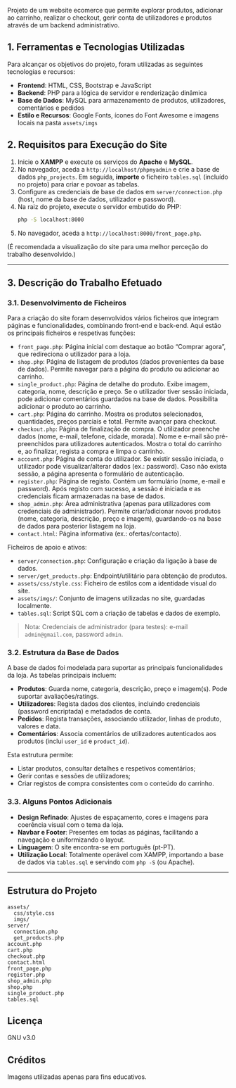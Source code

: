Projeto de um website ecomerce que permite explorar produtos, adicionar ao carrinho, realizar o checkout, gerir conta de utilizadores e produtos através de um backend administrativo.

## 1. Ferramentas e Tecnologias Utilizadas
Para alcançar os objetivos do projeto, foram utilizadas as seguintes tecnologias e recursos:

- **Frontend**: HTML, CSS, Bootstrap e JavaScript
- **Backend**: PHP para a lógica de servidor e renderização dinâmica
- **Base de Dados**: MySQL para armazenamento de produtos, utilizadores, comentários e pedidos
- **Estilo e Recursos**: Google Fonts, ícones do Font Awesome e imagens locais na pasta `assets/imgs`

## 2. Requisitos para Execução do Site
1. Inicie o **XAMPP** e execute os serviços do **Apache** e **MySQL**.
2. No navegador, aceda a `http://localhost/phpmyadmin` e crie a base de dados `php_projects`. Em seguida, **importe** o ficheiro `tables.sql` (incluído no projeto) para criar e povoar as tabelas.
3. Configure as credenciais de base de dados em `server/connection.php` (host, nome da base de dados, utilizador e password).
4. Na raiz do projeto, execute o servidor embutido do PHP:
   ```bash
   php -S localhost:8000
   ```
5. No navegador, aceda a `http://localhost:8000/front_page.php`.

(É recomendada a visualização do site para uma melhor perceção do trabalho desenvolvido.)

---

## 3. Descrição do Trabalho Efetuado

### 3.1. Desenvolvimento de Ficheiros
Para a criação do site foram desenvolvidos vários ficheiros que integram páginas e funcionalidades, combinando front-end e back-end. Aqui estão os principais ficheiros e respetivas funções:

- `front_page.php`: Página inicial com destaque ao botão “Comprar agora”, que redireciona o utilizador para a loja.
- `shop.php`: Página de listagem de produtos (dados provenientes da base de dados). Permite navegar para a página do produto ou adicionar ao carrinho.
- `single_product.php`: Página de detalhe do produto. Exibe imagem, categoria, nome, descrição e preço. Se o utilizador tiver sessão iniciada, pode adicionar comentários guardados na base de dados. Possibilita adicionar o produto ao carrinho.
- `cart.php`: Página do carrinho. Mostra os produtos selecionados, quantidades, preços parciais e total. Permite avançar para checkout.
- `checkout.php`: Página de finalização de compra. O utilizador preenche dados (nome, e-mail, telefone, cidade, morada). Nome e e-mail são pré-preenchidos para utilizadores autenticados. Mostra o total do carrinho e, ao finalizar, regista a compra e limpa o carrinho.
- `account.php`: Página de conta do utilizador. Se existir sessão iniciada, o utilizador pode visualizar/alterar dados (ex.: password). Caso não exista sessão, a página apresenta o formulário de autenticação.
- `register.php`: Página de registo. Contém um formulário (nome, e-mail e password). Após registo com sucesso, a sessão é iniciada e as credenciais ficam armazenadas na base de dados.
- `shop_admin.php`: Área administrativa (apenas para utilizadores com credenciais de administrador). Permite criar/adicionar novos produtos (nome, categoria, descrição, preço e imagem), guardando-os na base de dados para posterior listagem na loja.
- `contact.html`: Página informativa (ex.: ofertas/contacto).

Ficheiros de apoio e ativos:
- `server/connection.php`: Configuração e criação da ligação à base de dados.
- `server/get_products.php`: Endpoint/utilitário para obtenção de produtos.
- `assets/css/style.css`: Ficheiro de estilos com a identidade visual do site.
- `assets/imgs/`: Conjunto de imagens utilizadas no site, guardadas localmente.
- `tables.sql`: Script SQL com a criação de tabelas e dados de exemplo.

> Nota: Credenciais de administrador (para testes): e-mail `admin@gmail.com`, password `admin`.

### 3.2. Estrutura da Base de Dados
A base de dados foi modelada para suportar as principais funcionalidades da loja. As tabelas principais incluem:

- **Produtos**: Guarda nome, categoria, descrição, preço e imagem(s). Pode suportar avaliações/ratings.
- **Utilizadores**: Regista dados dos clientes, incluindo credenciais (password encriptada) e metadados de conta.
- **Pedidos**: Regista transações, associando utilizador, linhas de produto, valores e data.
- **Comentários**: Associa comentários de utilizadores autenticados aos produtos (inclui `user_id` e `product_id`).

Esta estrutura permite:
- Listar produtos, consultar detalhes e respetivos comentários;
- Gerir contas e sessões de utilizadores;
- Criar registos de compra consistentes com o conteúdo do carrinho.

### 3.3. Alguns Pontos Adicionais
- **Design Refinado**: Ajustes de espaçamento, cores e imagens para coerência visual com o tema da loja.
- **Navbar e Footer**: Presentes em todas as páginas, facilitando a navegação e uniformizando o layout.
- **Linguagem**: O site encontra-se em português (pt-PT).
- **Utilização Local**: Totalmente operável com XAMPP, importando a base de dados via `tables.sql` e servindo com `php -S` (ou Apache).

---

## Estrutura do Projeto
```
assets/
  css/style.css
  imgs/
server/
  connection.php
  get_products.php
account.php
cart.php
checkout.php
contact.html
front_page.php
register.php
shop_admin.php
shop.php
single_product.php
tables.sql
```

## Licença
GNU v3.0

## Créditos
Imagens utilizadas apenas para fins educativos.
